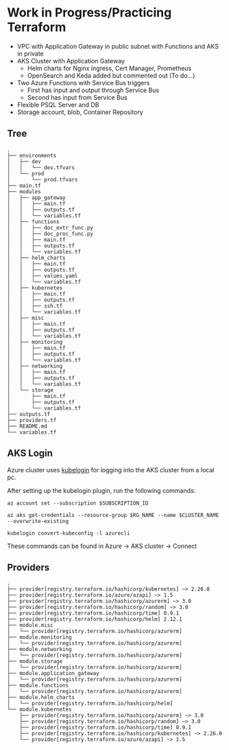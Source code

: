 # Work in Progress/Practicing Terraform
* VPC with Application Gateway in public subnet with Functions and AKS in private
* AKS Cluster with Application Gateway
    * Helm charts for Nginx ingress, Cert Manager, Prometheus
    * OpenSearch and Keda added but commented out (To do...)
* Two Azure Functions with Service Bus triggers
    * First has input and output through Service Bus
    * Second has input from Service Bus
* Flexible PSQL Server and DB
* Storage account, blob, Container Repository

## Tree
    .
    ├── environments
    │   ├── dev
    │   │   └── dev.tfvars
    │   └── prod
    │       └── prod.tfvars
    ├── main.tf
    ├── modules
    │   ├── app_gateway
    │   │   ├── main.tf
    │   │   ├── outputs.tf
    │   │   └── variables.tf
    │   ├── functions
    │   │   ├── doc_extr_func.py
    │   │   ├── doc_proc_func.py
    │   │   ├── main.tf
    │   │   ├── outputs.tf
    │   │   └── variables.tf
    │   ├── helm_charts
    │   │   ├── main.tf
    │   │   ├── outputs.tf
    │   │   ├── values.yaml
    │   │   └── variables.tf
    │   ├── kubernetes
    │   │   ├── main.tf
    │   │   ├── outputs.tf
    │   │   ├── ssh.tf
    │   │   └── variables.tf
    │   ├── misc
    │   │   ├── main.tf
    │   │   ├── outputs.tf
    │   │   └── variables.tf
    │   ├── monitoring
    │   │   ├── main.tf
    │   │   ├── outputs.tf
    │   │   └── variables.tf
    │   ├── networking
    │   │   ├── main.tf
    │   │   ├── outputs.tf
    │   │   └── variables.tf
    │   └── storage
    │       ├── main.tf
    │       ├── outputs.tf
    │       └── variables.tf
    ├── outputs.tf
    ├── providers.tf
    ├── README.md
    └── variables.tf
    
## AKS Login
Azure cluster uses [kubelogin](https://github.com/Azure/kubelogin) for logging into the AKS cluster from a local pc.

After setting up the kubelogin plugin, run the following commands:

    az account set --subscription $SUBSCRIPTION_ID

    az aks get-credentials --resource-group $RG_NAME --name $CLUSTER_NAME --overwrite-existing

    kubelogin convert-kubeconfig -l azurecli

These commands can be found in Azure -> AKS cluster -> Connect

## Providers
    .
    ├── provider[registry.terraform.io/hashicorp/kubernetes] ~> 2.26.0
    ├── provider[registry.terraform.io/azure/azapi] ~> 1.5
    ├── provider[registry.terraform.io/hashicorp/azurerm] ~> 3.0
    ├── provider[registry.terraform.io/hashicorp/random] ~> 3.0
    ├── provider[registry.terraform.io/hashicorp/time] 0.9.1
    ├── provider[registry.terraform.io/hashicorp/helm] 2.12.1
    ├── module.misc
    │   └── provider[registry.terraform.io/hashicorp/azurerm]
    ├── module.monitoring
    │   └── provider[registry.terraform.io/hashicorp/azurerm]
    ├── module.networking
    │   └── provider[registry.terraform.io/hashicorp/azurerm]
    ├── module.storage
    │   └── provider[registry.terraform.io/hashicorp/azurerm]
    ├── module.application_gateway
    │   └── provider[registry.terraform.io/hashicorp/azurerm]
    ├── module.functions
    │   └── provider[registry.terraform.io/hashicorp/azurerm]
    ├── module.helm_charts
    │   └── provider[registry.terraform.io/hashicorp/helm]
    └── module.kubernetes
        ├── provider[registry.terraform.io/hashicorp/azurerm] ~> 3.0
        ├── provider[registry.terraform.io/hashicorp/random] ~> 3.0
        ├── provider[registry.terraform.io/hashicorp/time] 0.9.1
        ├── provider[registry.terraform.io/hashicorp/kubernetes] ~> 2.26.0
        └── provider[registry.terraform.io/azure/azapi] ~> 1.5
